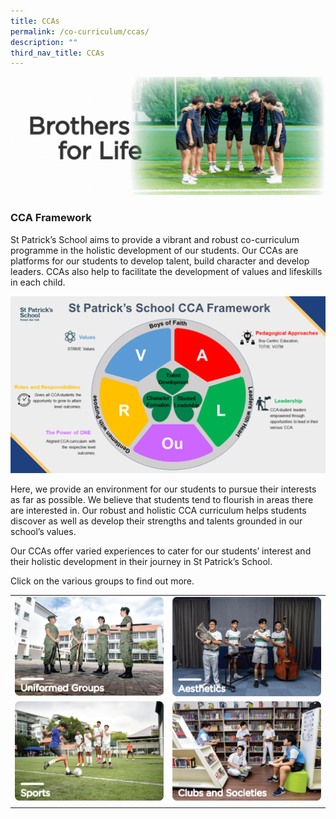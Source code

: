```yaml
---
title: CCAs
permalink: /co-curriculum/ccas/
description: ""
third_nav_title: CCAs
---
```

![](/images/ccabanner_gif.gif)

### **CCA Framework**

St Patrick’s School aims to provide a vibrant and robust co-curriculum programme in the holistic development of our students. Our CCAs are platforms for our students to develop talent, build character and develop leaders. CCAs also help to facilitate the development of values and lifeskills in each child. &nbsp;&nbsp;

![](/images/cca%20overview.png)

Here, we provide an environment for our students to pursue their interests as far as possible. We believe that students tend to flourish in areas there are interested in. Our robust and holistic CCA curriculum helps students discover as well as develop their strengths and talents grounded in our school’s values.

Our CCAs offer varied experiences to cater for our students’ interest and their holistic development in their journey in St Patrick’s School.

Click on the various groups to find out more.


|||
| ------ | ------ |
|<a href="/ccas/uniformed-groups/"><img src="/images/uniformed%20groups.png"></a>| <a href="/ccas/aesthetics/"><img src="/images/aesthetics.png"></a>|
<a href="/ccas/sports/"><img src="/images/sports.png"></a>|<a href="/ccas/clubsandsoc/"><img src="/images/clubs%20and%20societies.png"></a>|
||||